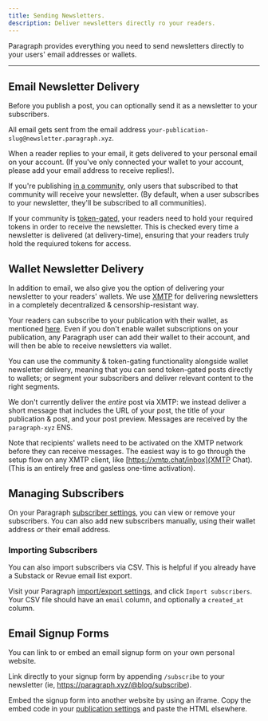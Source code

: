 ```yaml
---
title: Sending Newsletters.
description: Deliver newsletters directly ro your readers.
---
```


Paragraph provides everything you need to send newsletters directly to your users' email addresses or wallets.

---

## Email Newsletter Delivery

Before you publish a post, you can optionally send it as a newsletter to your subscribers.

All email gets sent from the email address `your-publication-slug@newsletter.paragraph.xyz`.

When a reader replies to your email, it gets delivered to your personal email on your account. (If you've only connected your wallet to your account, please add your email address to receive replies!).

If you're publishing [in a community](/docs/creating-posts#communities), only users that subscribed to that community will receive your newsletter. (By default, when a user subscribes to your newsletter, they'll be subscribed to all communities).

If your community is [token-gated,](/docs/token-gated-content) your readers need to hold your required tokens in order to receive the newsletter. This is checked every time a newsletter is delivered (at delivery-time), ensuring that your readers truly hold the requiured tokens for access.

## Wallet Newsletter Delivery

In addition to email, we also give you the option of delivering your newsletter to your readers' wallets. We use [XMTP](https://xmtp.org/) for delivering newsletters in a completely decentralized & censorship-resistant way.

Your readers can subscribe to your publication with their wallet, as mentioned [here](/docs/getting-subscribers). Even if you don't enable wallet subscriptions on your publication, any Paragraph user can add their wallet to their account, and will then be able to receive newsletters via wallet.

You can use the community & token-gating functionality alongside wallet newsletter delivery, meaning that you can send token-gated posts directly to wallets; or segment your subscribers and deliver relevant content to the right segments.

We don't currently deliver the _entire_ post via XMTP: we instead deliver a short message that includes the URL of your post, the title of your publication & post, and your post preview. Messages are received by the `paragraph-xyz` ENS.

Note that recipients' wallets need to be activated on the XMTP network before they can receive messages. The easiest way is to go through the setup flow on any XMTP client, like [https://xmtp.chat/inbox](XMTP Chat). (This is an entirely free and gasless one-time activation).

## Managing Subscribers

On your Paragraph [subscriber settings](https://paragraph.xyz/app/subscribers), you can view or remove your subscribers. You can also add new subscribers manually, using their wallet address _or_ their email address.

### Importing Subscribers

You can also import subscribers via CSV. This is helpful if you already have a Substack or Revue email list export.

Visit your Paragraph [import/export settings](https://paragraph.xyz/settings/publication/import-export), and click `Import subscribers`. Your CSV file should have an `email` column, and optionally a `created_at` column.

## Email Signup Forms

You can link to or embed an email signup form on your own personal website.

Link directly to your signup form by appending `/subscribe` to your newsletter (ie, https://paragraph.xyz/@blog/subscribe).

Embed the signup form into another website by using an iframe. Copy the embed code in your [publication settings](https://paragraph.xyz/settings/publication/blog) and paste the HTML elsewhere.
